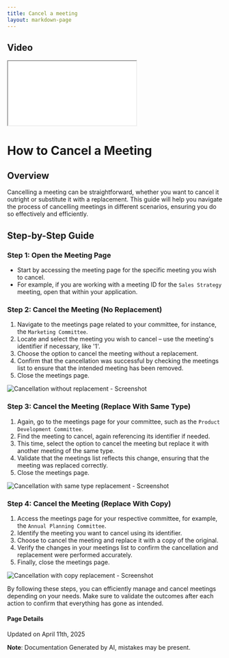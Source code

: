 ```yaml
---
title: Cancel a meeting
layout: markdown-page
---
```


## Video 
<div class="container my-5">
	<div class="embed-responsive embed-responsive-16by9">
		<iframe class="embed-responsive-item" src="..\media\meetings\cancel_a_meeting\Cancel_a_meeting.webm" allowfullscreen></iframe>
	</div>
</div>

# How to Cancel a Meeting

## Overview
Cancelling a meeting can be straightforward, whether you want to cancel it outright or substitute it with a replacement. This guide will help you navigate the process of cancelling meetings in different scenarios, ensuring you do so effectively and efficiently. 

## Step-by-Step Guide

### Step 1: Open the Meeting Page
- Start by accessing the meeting page for the specific meeting you wish to cancel. 
- For example, if you are working with a meeting ID for the `Sales Strategy` meeting, open that within your application.

### Step 2: Cancel the Meeting (No Replacement)
1. Navigate to the meetings page related to your committee, for instance, the `Marketing Committee`.
2. Locate and select the meeting you wish to cancel – use the meeting's identifier if necessary, like '1'.
3. Choose the option to cancel the meeting without a replacement.
4. Confirm that the cancellation was successful by checking the meetings list to ensure that the intended meeting has been removed.
5. Close the meetings page.

![Cancellation without replacement - Screenshot](#)

### Step 3: Cancel the Meeting (Replace With Same Type)
1. Again, go to the meetings page for your committee, such as the `Product Development Committee`.
2. Find the meeting to cancel, again referencing its identifier if needed.
3. This time, select the option to cancel the meeting but replace it with another meeting of the same type.
4. Validate that the meetings list reflects this change, ensuring that the meeting was replaced correctly.
5. Close the meetings page.

![Cancellation with same type replacement - Screenshot](#)

### Step 4: Cancel the Meeting (Replace With Copy)
1. Access the meetings page for your respective committee, for example, the `Annual Planning Committee`.
2. Identify the meeting you want to cancel using its identifier.
3. Choose to cancel the meeting and replace it with a copy of the original.
4. Verify the changes in your meetings list to confirm the cancellation and replacement were performed accurately.
5. Finally, close the meetings page.

![Cancellation with copy replacement - Screenshot](#)

By following these steps, you can efficiently manage and cancel meetings depending on your needs. Make sure to validate the outcomes after each action to confirm that everything has gone as intended.

#### Page Details
Updated on April 11th, 2025

**Note**: Documentation Generated by AI, mistakes may be present.